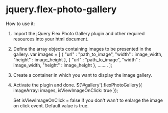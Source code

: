 # jquery.flex-photo-gallery

How to use it:
1. Import the jQuery Flex Photo Gallery plugin and other required resources into your html document.
    <script type="text/javascript" src="https://ajax.googleapis.com/ajax/libs/jquery/2.1.3/jquery.min.js"></script>
    <script type="text/javascript" src="js/jquery.flex-photo-gallery.js"></script>
    <link rel="stylesheet" type="text/css" href="css/jquery.flex-photo-gallery.css"/>
    
2. Define the array objects containing images to be presented in the gallery.
    var images = [
      {
        "url" : "path_to_image",
        "width" : image_width,
        "height" : image_height
      },
      {
        "url" : "path_to_image",
        "width" : image_width,
        "height" : image_height
      },
      ........
    ];
    
3. Create a container in which you want to display the image gallery.
    <div id="gallery"></div>
  
4. Activate the plugin and done.
    $('#gallery').flexPhotoGallery({
        imageArray: images,
        isViewImageOnClick: true
    });
    
    Set isViewImageOnClick = false if you don't wan't to enlarge the image on click event. Default value is true.
